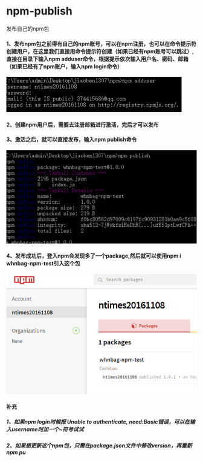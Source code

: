 # npm-publish
发布自己的npm包

#### 1、发布npm包之前得有自己的npm账号，可以在npm注册，也可以在命令提示符创建用户，在这里我们直接用命令提示符创建（如果已经有npm账号可以跳过）,直接在目录下输入npm adduser命令，根据提示依次输入用户名、密码、邮箱（如果已经有了npm账户，输入npm login命令）
![](https://github.com/weihaonan/npm-publish/blob/master/img/1.bmp)

#### 2、创建npm用户后，需要去注册邮箱进行激活，完后才可以发布
#### 3、激活之后，就可以直接发布，输入npm publish命令
![](https://github.com/weihaonan/npm-publish/blob/master/img/3.bmp)

#### 4、发布成功后，登入npm会发现多了一个package,然后就可以使用npm i whnbag-npm-test引入这个包
![](https://github.com/weihaonan/npm-publish/blob/master/img/5.bmp)
#### 补充
##### 1、如果npm login时候报 Unable to authenticate, need:Basic错误，可以在输入username时加一个~符号试试
##### 2、如果想更新这个npm包，只需在package.json文件中修改version，再重新npm pu  
